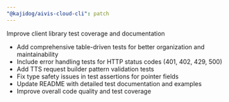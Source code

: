 ```yaml
---
"@kajidog/aivis-cloud-cli": patch
---
```


Improve client library test coverage and documentation

- Add comprehensive table-driven tests for better organization and maintainability
- Include error handling tests for HTTP status codes (401, 402, 429, 500)
- Add TTS request builder pattern validation tests
- Fix type safety issues in test assertions for pointer fields
- Update README with detailed test documentation and examples
- Improve overall code quality and test coverage